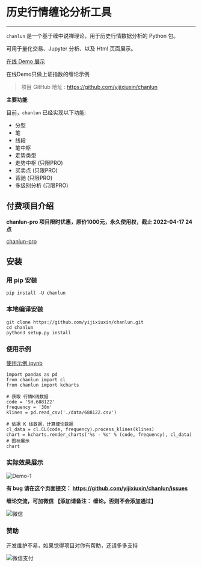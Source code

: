 # 历史行情缠论分析工具

---

`chanlun` 是一个基于缠中说禅理论，用于历史行情数据分析的 Python 包。

可用于量化交易、Jupyter 分析、以及 Html 页面展示。

[在线 Demo 展示](http://www.chanlun-trader.com/)

在线Demo只做上证指数的缠论示例

> 项目 GitHub 地址 : https://github.com/yijixiuxin/chanlun

**主要功能**

目前，`chanlun` 已经实现以下功能:

* 分型
* 笔
* 线段
* 笔中枢
* 走势类型
* 走势中枢 (只限PRO)
* 买卖点 (只限PRO)
* 背驰 (只限PRO)
* 多级别分析 (只限PRO)

## 付费项目介绍

**chanlun-pro 项目限时优惠，原价1000元，永久使用权，截止 2022-04-17 24点**

[chanlun-pro](https://github.com/yijixiuxin/chanlun/blob/main/README_PRO.md)

## 安装

### 用 pip 安装

    pip install -U chanlun

### 本地编译安装

    git clone https://github.com/yijixiuxin/chanlun.git
    cd chanlun
    python3 setup.py install

### 使用示例

[使用示例.ipynb](https://github.com/yijixiuxin/chanlun/tree/main/example/使用示例.ipynb)

    import pandas as pd
    from chanlun import cl
    from chanlun import kcharts

    # 获取 行情K线数据
    code = 'SH.688122'
    frequency = '30m'
    klines = pd.read_csv('./data/688122.csv')

    # 依据 K 线数据，计算缠论数据
    cl_data = cl.CL(code, frequency).process_klines(klines)
    chart = kcharts.render_charts('%s - %s' % (code, frequency), cl_data)
    # 图标展示
    chart

### 实际效果展示

![Demo-1](https://github.com/yijixiuxin/chanlun/raw/main/images/demo-1.png)

**有 bug 请在这个页面提交： https://github.com/yijixiuxin/chanlun/issues**

**缠论交流，可加微信 【添加请备注： 缠论。否则不会添加通过】**

![微信](https://github.com/yijixiuxin/chanlun/raw/main/images/wx.jpg)

### 赞助

开发维护不易，如果觉得项目对你有帮助，还请多多支持

![微信支付](https://github.com/yijixiuxin/chanlun/raw/main/images/wx_pay.jpg)
